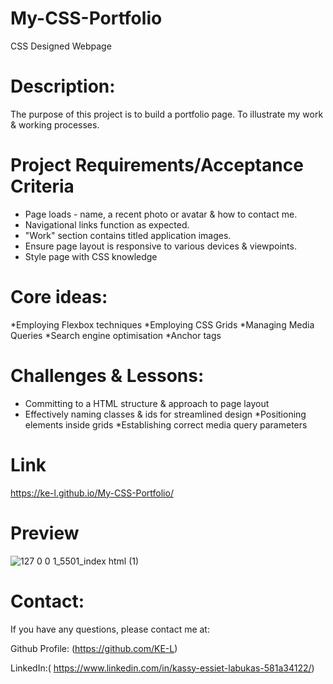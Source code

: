 # My-CSS-Portfolio
CSS Designed Webpage 

# Description:
The purpose of this project is to build a portfolio page. To illustrate my work & working processes. 

# Project Requirements/Acceptance Criteria 
* Page loads - name, a recent photo or avatar & how to contact me. 
* Navigational links function as expected. 
* "Work" section contains titled application images.
* Ensure page layout is responsive to various devices & viewpoints. 
* Style page with CSS knowledge 

# Core ideas: 
*Employing Flexbox techniques 
*Employing CSS Grids 
*Managing Media Queries
*Search engine optimisation
*Anchor tags 

# Challenges & Lessons:
* Committing to a HTML structure & approach to page layout 
* Effectively naming classes & ids for streamlined design
*Positioning elements inside grids
*Establishing correct media query parameters

# Link 
https://ke-l.github.io/My-CSS-Portfolio/


# Preview
![127 0 0 1_5501_index html (1)](https://user-images.githubusercontent.com/115717787/199113624-5082feb8-62de-492a-94d0-daa432f95d26.png)



# Contact:
If you have any questions, please contact me at: 

  Github Profile: (https://github.com/KE-L)  
  
  LinkedIn:( https://www.linkedin.com/in/kassy-essiet-labukas-581a34122/)
